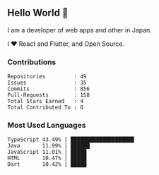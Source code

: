 ## Hello World 👋

I am a developer of web apps and other in Japan.

I ❤️ React and Flutter, and Open Source.

### Contributions

<!-- contributions start -->

    Repositories         : 49
    Issues               : 35
    Commits              : 856
    Pull-Requests        : 158
    Total Stars Earned   : 4
    Total Contributed To : 0

<!-- contributions end -->

### Most Used Languages

<!-- most-used-languages start -->

    TypeScript 43.49% | ████████████████████
    Java       11.99% | ██████
    JavaScript 11.01% | █████
    HTML       10.47% | █████
    Dart       10.42% | █████

<!-- most-used-languages end -->
